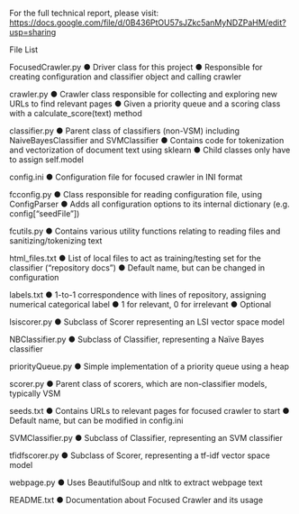 For the full technical report, please visit:
https://docs.google.com/file/d/0B436PtOU57sJZkc5anMyNDZPaHM/edit?usp=sharing

File List

FocusedCrawler.py
●  Driver class for this project
●	Responsible for creating configuration and classifier object and calling crawler

crawler.py
●	Crawler class responsible for collecting and exploring new URLs to find relevant pages
●	Given a priority queue and a scoring class with a calculate_score(text) method

classifier.py
●	Parent class of classifiers (non-VSM) including NaiveBayesClassifier and SVMClassifier
●	Contains code for tokenization and vectorization of document text using sklearn
●	Child classes only have to assign self.model

config.ini
●	Configuration file for focused crawler in INI format

fcconfig.py
●	Class responsible for reading configuration file, using ConfigParser
●	Adds all configuration options to its internal dictionary (e.g. config[“seedFile”])

fcutils.py
●	Contains various utility functions relating to reading files and sanitizing/tokenizing text

html_files.txt
●	List of local files to act as training/testing set for the classifier (“repository docs”)
●	Default name, but can be changed in configuration

labels.txt
●	1-to-1 correspondence with lines of repository, assigning numerical categorical label
●	1 for relevant, 0 for irrelevant
●	Optional

lsiscorer.py
●	Subclass of Scorer representing an LSI vector space model

NBClassifier.py
●	Subclass of Classifier, representing a Naïve Bayes classifier

priorityQueue.py
●	Simple implementation of a priority queue using a heap

scorer.py
●	Parent class of scorers, which are non-classifier models, typically VSM

seeds.txt
●	Contains URLs to relevant pages for focused crawler to start
●	Default name, but can be modified in config.ini

SVMClassifier.py
●	Subclass of Classifier, representing an SVM classifier

tfidfscorer.py
●	Subclass of Scorer, representing a tf-idf vector space model

webpage.py
●	Uses BeautifulSoup and nltk to extract webpage text

README.txt
●	Documentation about Focused Crawler and its usage
